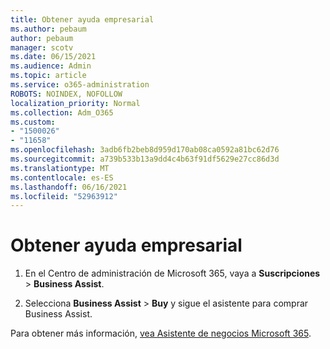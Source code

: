 ```yaml
---
title: Obtener ayuda empresarial
ms.author: pebaum
author: pebaum
manager: scotv
ms.date: 06/15/2021
ms.audience: Admin
ms.topic: article
ms.service: o365-administration
ROBOTS: NOINDEX, NOFOLLOW
localization_priority: Normal
ms.collection: Adm_O365
ms.custom:
- "1500026"
- "11658"
ms.openlocfilehash: 3adb6fb2beb8d959d170ab08ca0592a81bc62d76
ms.sourcegitcommit: a739b533b13a9dd4c4b63f91df5629e27cc86d3d
ms.translationtype: MT
ms.contentlocale: es-ES
ms.lasthandoff: 06/16/2021
ms.locfileid: "52963912"
---
```

# <a name="get-business-assist"></a>Obtener ayuda empresarial

1. En el Centro de administración de Microsoft 365, vaya a **Suscripciones**  >  **Business Assist**.

1. Selecciona **Business Assist**  >  **Buy** y sigue el asistente para comprar Business Assist.

Para obtener más información, [vea Asistente de negocios Microsoft 365](/microsoft-365/admin/misc/business-assist).